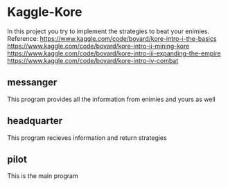 # Kaggle-Kore

In this project you try to implement the strategies to beat your enimies.
Reference:
    https://www.kaggle.com/code/bovard/kore-intro-i-the-basics
    https://www.kaggle.com/code/bovard/kore-intro-ii-mining-kore
    https://www.kaggle.com/code/bovard/kore-intro-iii-expanding-the-empire
    https://www.kaggle.com/code/bovard/kore-intro-iv-combat

## messanger

This program provides all the information from enimies and yours as well

## headquarter

This program recieves information and return strategies

## pilot

This is the main program
